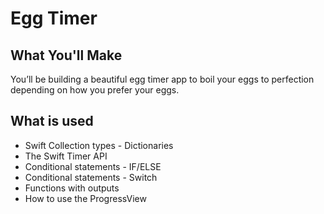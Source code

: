 # Egg Timer

## What You'll Make

You’ll be building a beautiful egg timer app to boil your eggs to perfection depending on how you prefer your eggs. 

## What is used

* Swift Collection types - Dictionaries
* The Swift Timer API
* Conditional statements - IF/ELSE
* Conditional statements - Switch
* Functions with outputs
* How to use the ProgressView



